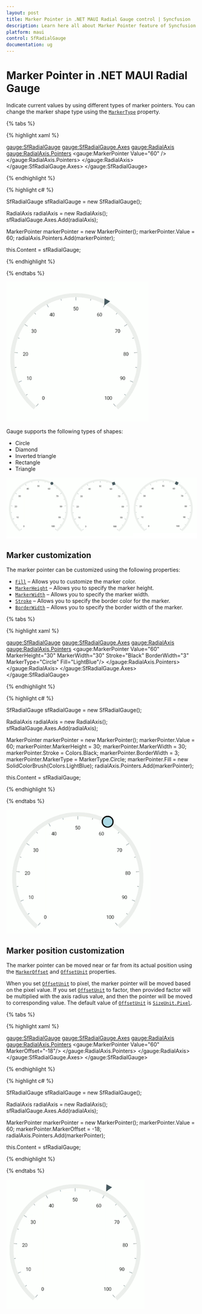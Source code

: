 ```yaml
---
layout: post
title: Marker Pointer in .NET MAUI Radial Gauge control | Syncfusion
description: Learn here all about Marker Pointer feature of Syncfusion .NET MAUI Radial Gauge control with image, text pointer support and more.
platform: maui
control: SfRadialGauge
documentation: ug
---
```


# Marker Pointer in .NET MAUI Radial Gauge

Indicate current values by using different types of marker pointers. You can change the marker shape type using the [`MarkerType`](https://help.syncfusion.com/cr/maui/Syncfusion.Maui.Gauges.MarkerPointer.html#Syncfusion_Maui_Gauges_MarkerPointer_MarkerType) property.

{% tabs %}

{% highlight xaml %}

<gauge:SfRadialGauge>
    <gauge:SfRadialGauge.Axes>
        <gauge:RadialAxis>
            <gauge:RadialAxis.Pointers>
                <gauge:MarkerPointer Value="60" />
            </gauge:RadialAxis.Pointers>
        </gauge:RadialAxis>
    </gauge:SfRadialGauge.Axes>
</gauge:SfRadialGauge>

{% endhighlight %}

{% highlight c# %}

SfRadialGauge sfRadialGauge = new SfRadialGauge();

RadialAxis radialAxis = new RadialAxis();
sfRadialGauge.Axes.Add(radialAxis);

MarkerPointer markerPointer = new MarkerPointer();
markerPointer.Value = 60;
radialAxis.Pointers.Add(markerPointer);

this.Content = sfRadialGauge;

{% endhighlight %}

{% endtabs %}

![.NET MAUI Radial Gauge Default Marker Pointer](images/marker-pointers/maui-radial-gauge-default-marker-pointer.png)

Gauge supports the following types of shapes:

* Circle
* Diamond
* Inverted triangle
* Rectangle
* Triangle

![.NET MAUI Radial Gauge Markers](images/marker-pointers/maui-radial-gauge-markers.png)

## Marker customization

The marker pointer can be customized using the following properties:

* [`Fill`](https://help.syncfusion.com/cr/maui/Syncfusion.Maui.Gauges.MarkerPointer.html#Syncfusion_Maui_Gauges_MarkerPointer_Fill) – Allows you to customize the marker color.
* [`MarkerHeight`](https://help.syncfusion.com/cr/maui/Syncfusion.Maui.Gauges.MarkerPointer.html#Syncfusion_Maui_Gauges_MarkerPointer_MarkerHeight) – Allows you to specify the marker height.
* [`MarkerWidth`](https://help.syncfusion.com/cr/maui/Syncfusion.Maui.Gauges.MarkerPointer.html#Syncfusion_Maui_Gauges_MarkerPointer_MarkerWidth) – Allows you to specify the marker width.
* [`Stroke`](https://help.syncfusion.com/cr/maui/Syncfusion.Maui.Gauges.MarkerPointer.html#Syncfusion_Maui_Gauges_MarkerPointer_Stroke) – Allows you to specify the border color for the marker.
* [`BorderWidth`](https://help.syncfusion.com/cr/maui/Syncfusion.Maui.Gauges.MarkerPointer.html#Syncfusion_Maui_Gauges_MarkerPointer_BorderWidth) –  Allows you to specify the border width of the marker.

{% tabs %}

{% highlight xaml %}

<gauge:SfRadialGauge>
    <gauge:SfRadialGauge.Axes>
        <gauge:RadialAxis>
            <gauge:RadialAxis.Pointers>
                <gauge:MarkerPointer Value="60"
                                     MarkerHeight="30"
                                     MarkerWidth="30"
                                     Stroke="Black"
                                     BorderWidth="3"
                                     MarkerType="Circle"
                                     Fill="LightBlue"/>
            </gauge:RadialAxis.Pointers>
        </gauge:RadialAxis>
    </gauge:SfRadialGauge.Axes>
</gauge:SfRadialGauge>

{% endhighlight %}

{% highlight c# %}

SfRadialGauge sfRadialGauge = new SfRadialGauge();

RadialAxis radialAxis = new RadialAxis();
sfRadialGauge.Axes.Add(radialAxis);

MarkerPointer markerPointer = new MarkerPointer();
markerPointer.Value = 60;
markerPointer.MarkerHeight = 30;
markerPointer.MarkerWidth = 30;
markerPointer.Stroke = Colors.Black;
markerPointer.BorderWidth = 3;
markerPointer.MarkerType = MarkerType.Circle;
markerPointer.Fill = new SolidColorBrush(Colors.LightBlue);
radialAxis.Pointers.Add(markerPointer);

this.Content = sfRadialGauge;

{% endhighlight %}

{% endtabs %}

![.NET MAUI Radial Gauge Custom Marker Pointer](images/marker-pointers/maui-radial-gauge-custom-marker-pointer.png)

## Marker position customization

The marker pointer can be moved near or far from its actual position using the [`MarkerOffset`](https://help.syncfusion.com/cr/maui/Syncfusion.Maui.Gauges.MarkerPointer.html#Syncfusion_Maui_Gauges_MarkerPointer_MarkerOffset) and [`OffsetUnit`](https://help.syncfusion.com/cr/maui/Syncfusion.Maui.Gauges.MarkerPointer.html#Syncfusion_Maui_Gauges_MarkerPointer_OffsetUnit) properties. 

When you set [`OffsetUnit`](https://help.syncfusion.com/cr/maui/Syncfusion.Maui.Gauges.MarkerPointer.html#Syncfusion_Maui_Gauges_MarkerPointer_OffsetUnit) to pixel, the marker pointer will be moved based on the pixel value. If you set [`OffsetUnit`](https://help.syncfusion.com/cr/maui/Syncfusion.Maui.Gauges.MarkerPointer.html#Syncfusion_Maui_Gauges_MarkerPointer_OffsetUnit) to factor, then provided factor will be multiplied with the axis radius value, and then the pointer will be moved to corresponding value. The default value of [`OffsetUnit`](https://help.syncfusion.com/cr/maui/Syncfusion.Maui.Gauges.MarkerPointer.html#Syncfusion_Maui_Gauges_MarkerPointer_OffsetUnit) is [`SizeUnit.Pixel`](https://help.syncfusion.com/cr/maui/Syncfusion.Maui.Gauges.SizeUnit.html#Syncfusion_Maui_Gauges_SizeUnit_Pixel).

{% tabs %}

{% highlight xaml %}

<gauge:SfRadialGauge>
    <gauge:SfRadialGauge.Axes>
        <gauge:RadialAxis>
            <gauge:RadialAxis.Pointers>
                <gauge:MarkerPointer Value="60"
                                     MarkerOffset="-18"/>
            </gauge:RadialAxis.Pointers>
        </gauge:RadialAxis>
    </gauge:SfRadialGauge.Axes>
</gauge:SfRadialGauge>

{% endhighlight %}

{% highlight c# %}

SfRadialGauge sfRadialGauge = new SfRadialGauge();

RadialAxis radialAxis = new RadialAxis();
sfRadialGauge.Axes.Add(radialAxis);

MarkerPointer markerPointer = new MarkerPointer();
markerPointer.Value = 60;
markerPointer.MarkerOffset = -18;
radialAxis.Pointers.Add(markerPointer);

this.Content = sfRadialGauge;

{% endhighlight %}

{% endtabs %}

![.NET MAUI Radial Gauge Marker Offset](images/marker-pointers/maui-radial-gauge-marker-offset.png)
